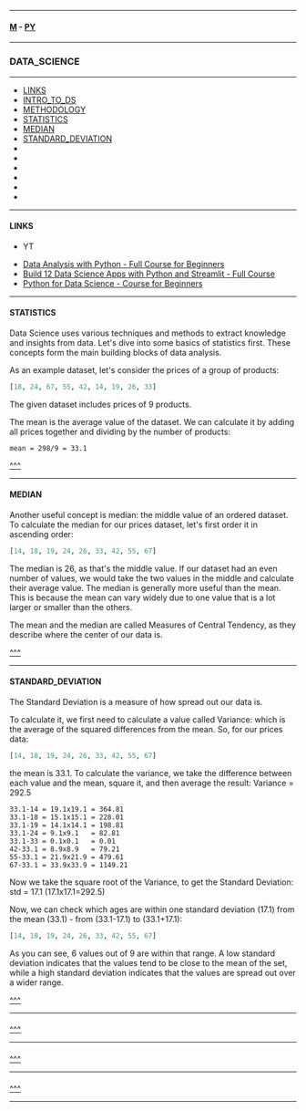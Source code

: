 
---

#### [M](https://github.com/ttltrk/TTT/blob/master/menu.md) - [PY](https://github.com/ttltrk/TTT/blob/master/PY/PY.md)

---

### DATA_SCIENCE

---

* [LINKS](#LINKS)
* [INTRO_TO_DS](https://github.com/ttltrk/TTT/blob/master/PY/PACKAGES/DATA_SCIENCE/INTRO_TO_DS/INTRO_TO_DS.md)
* [METHODOLOGY](https://github.com/ttltrk/TTT/blob/master/PY/PACKAGES/DATA_SCIENCE/METHODOLOGY/METHODOLOGY.md)
* [STATISTICS](#STATISTICS)
* [MEDIAN](#MEDIAN)
* [STANDARD_DEVIATION](#STANDARD_DEVIATION)
* [](#)
* [](#)
* [](#)
* [](#)
* [](#)
* [](#)

---

#### LINKS

- YT

* [Data Analysis with Python - Full Course for Beginners](https://www.youtube.com/watch?v=r-uOLxNrNk8&t=36s)
* [Build 12 Data Science Apps with Python and Streamlit - Full Course](https://www.youtube.com/watch?v=JwSS70SZdyM)
* [Python for Data Science - Course for Beginners](https://www.youtube.com/watch?v=LHBE6Q9XlzI&t=7s)

---

#### STATISTICS

Data Science uses various techniques and methods to extract knowledge and insights from data.
Let's dive into some basics of statistics first. These concepts form the main building blocks of data analysis.

As an example dataset, let's consider the prices of a group of products:

```py
[18, 24, 67, 55, 42, 14, 19, 26, 33]
```

The given dataset includes prices of 9 products.

The mean is the average value of the dataset. We can calculate it by adding all prices together and dividing by the number of products:

```
mean = 298/9 = 33.1
```

[^^^](#DATA_SCIENCE)

---

#### MEDIAN

Another useful concept is median: the middle value of an ordered dataset.
To calculate the median for our prices dataset, let's first order it in ascending order:

```py
[14, 18, 19, 24, 26, 33, 42, 55, 67]  
```

The median is 26, as that's the middle value.
If our dataset had an even number of values, we would take the two values in the middle and calculate their average value.
The median is generally more useful than the mean. This is because the mean can vary widely due to one value that is a lot larger or smaller than the others.

The mean and the median are called
Measures of Central Tendency, as they describe where the center of our data is.


[^^^](#DATA_SCIENCE)

---

#### STANDARD_DEVIATION

The Standard Deviation is a measure of how spread out our data is.

To calculate it, we first need to calculate a value called Variance: which is the average of the squared differences from the mean.
So, for our prices data:

```py
[14, 18, 19, 24, 26, 33, 42, 55, 67]
```

the mean is 33.1. To calculate the variance, we take the difference between each value and the mean, square it, and then average the result: Variance = 292.5

```
33.1-14 = 19.1x19.1 = 364.81
33.1-18 = 15.1x15.1 = 228.01
33.1-19 = 14.1x14.1 = 198.81
33.1-24 = 9.1x9.1   = 82.81
33.1-33 = 0.1x0.1   = 0.01
42-33.1 = 8.9x8.9   = 79.21
55-33.1 = 21.9x21.9 = 479.61
67-33.1 = 33.9x33.9 = 1149.21
```
Now we take the square root of the Variance, to get the Standard Deviation: std = 17.1 (17.1x17.1=292.5)

Now, we can check which ages are within one standard deviation (17.1) from the mean (33.1) - from (33.1-17.1) to (33.1+17.1):

```py
[14, 18, 19, 24, 26, 33, 42, 55, 67]
```

As you can see, 6 values out of 9 are within that range.
A low standard deviation indicates that the values tend to be close to the mean of the set, while a high standard deviation indicates that the values are spread out over a wider range.

[^^^](#DATA_SCIENCE)

---

####



[^^^](#DATA_SCIENCE)

---

####



[^^^](#DATA_SCIENCE)

---

####



[^^^](#DATA_SCIENCE)

---
